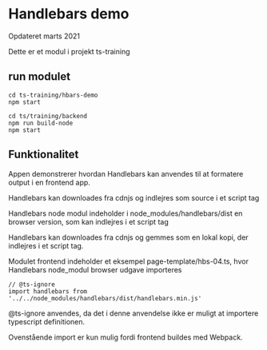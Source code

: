 # Handlebars demo

Opdateret marts 2021

Dette er et modul i projekt ts-training

## run modulet

    cd ts-training/hbars-demo
    npm start

    cd ts/training/backend
    npm run build-node
    npm start

## Funktionalitet
Appen demonstrerer hvordan Handlebars kan anvendes til at formatere output i en frontend app.

Handlebars kan downloades fra cdnjs og indlejres som source i et script tag

Handlebars node modul indeholder i node_modules/handlebars/dist en browser version, som kan indlejres i et script tag

Handlebars kan downloades fra cdnjs og gemmes som en lokal kopi, der indlejres i et script tag.

Modulet frontend indeholder et eksempel page-template/hbs-04.ts, hvor Handlebars node_modul browser udgave importeres

```
// @ts-ignore
import handlebars from '../../node_modules/handlebars/dist/handlebars.min.js'
```

@ts-ignore anvendes, da det i denne anvendelse ikke er muligt at importere typescript definitionen.

Ovenstående import er kun mulig fordi frontend buildes med Webpack.



